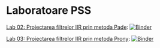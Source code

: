 # Laboratoare PSS

[Lab 02: Proiectarea filtrelor IIR prin metoda Pade](L02_Pade.ipynb): [![Binder](https://mybinder.org/badge.svg)](https://mybinder.org/v2/gh/nikcleju/PSS/master?urlpath=/lab/tree/Labs/Jupyter/L02_Pade.ipynb)

[Lab 03: Proiectarea filtrelor IIR prin metoda Prony](L03_Prony.ipynb): [![Binder](https://mybinder.org/badge.svg)](https://mybinder.org/v2/gh/nikcleju/PSS/master?urlpath=/lab/tree/Labs/Jupyter/L03_Prony.ipynb)

